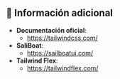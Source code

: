 ## 📌 Información adicional 

- **Documentación oficial**:
    - https://tailwindcss.com/
- **SaliBoat**: 
    - https://sailboatui.com/
- **Tailwind Flex**: 
    - https://tailwindflex.com/